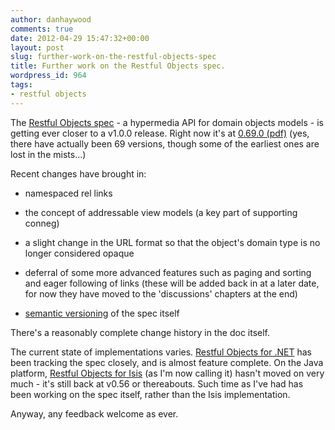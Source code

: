 ```yaml
---
author: danhaywood
comments: true
date: 2012-04-29 15:47:32+00:00
layout: post
slug: further-work-on-the-restful-objects-spec
title: Further work on the Restful Objects spec.
wordpress_id: 964
tags:
- restful objects
---
```


The [Restful Objects spec](http://restfulobjects.org) - a hypermedia API for domain objects models - is getting ever closer to a v1.0.0 release.  Right now it's at [0.69.0 (pdf)](https://bitbucket.org/danhaywood/restfulobjects-spec/src/1b5e7960907a/restfulobjects-spec.pdf) (yes, there have actually been 69 versions, though some of the earliest ones are lost in the mists...)

<!-- more -->
Recent changes have brought in:



	
  * namespaced rel links

	
  * the concept of addressable view models (a key part of supporting conneg)

	
  * a slight change in the URL format so that the object's domain type is no longer considered opaque

        
  * deferral of some more advanced features such as paging and sorting and eager following of links (these will be added back in at a later date, for now they have moved to the 'discussions' chapters at the end)

	
  * [semantic versioning](http://semver.org) of the spec itself


There's a reasonably complete change history in the doc itself.

The current state of implementations varies.  [Restful Objects for .NET](http://restfulobjects.codeplex.com) has been tracking the spec closely, and is almost feature complete.  On the Java platform, [Restful Objects for Isis](http://incubator.apache.org/isis) (as I'm now calling it) hasn't moved on very much - it's still back at v0.56 or thereabouts.  Such time as I've had has been working on the spec itself, rather than the Isis implementation.

Anyway, any feedback welcome as ever.
